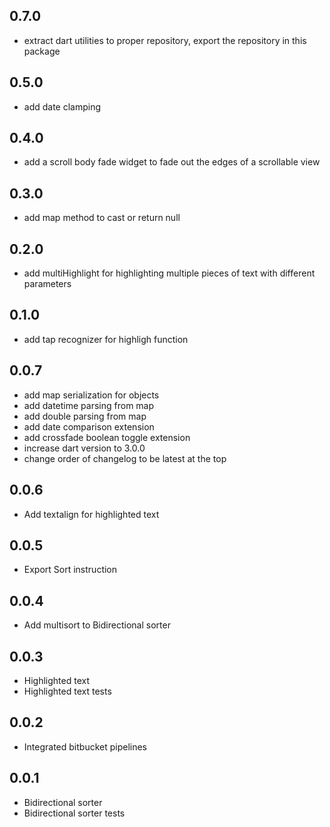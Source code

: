 ## 0.7.0
- extract dart utilities to proper repository, export the repository in this package

## 0.5.0
- add date clamping

## 0.4.0
- add a scroll body fade widget to fade out the edges of a scrollable view

## 0.3.0
- add map method to cast or return null

## 0.2.0
- add multiHighlight for highlighting multiple pieces of text with different parameters

## 0.1.0
- add tap recognizer for highligh function

## 0.0.7
- add map serialization for objects
- add datetime parsing from map
- add double parsing from map
- add date comparison extension
- add crossfade boolean toggle extension
- increase dart version to 3.0.0
- change order of changelog to be latest at the top

## 0.0.6
- Add textalign for highlighted text

## 0.0.5
- Export Sort instruction

## 0.0.4
- Add multisort to Bidirectional sorter

## 0.0.3
- Highlighted text
- Highlighted text tests

## 0.0.2
- Integrated bitbucket pipelines

## 0.0.1
- Bidirectional sorter
- Bidirectional sorter tests
